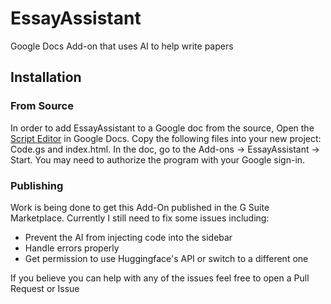 # EssayAssistant
Google Docs Add-on that uses AI to help write papers
## Installation
### From Source
In order to add EssayAssistant to a Google doc from the source, Open the [Script Editor](https://developers.google.com/apps-script/overview) in Google Docs. Copy the following files into your new project: Code.gs and index.html. In the doc, go to the Add-ons -> EssayAssistant -> Start. You may need to authorize the program with your Google sign-in.
### Publishing
Work is being done to get this Add-On published in the G Suite Marketplace. Currently I still need to fix some issues including:
- Prevent the AI from injecting code into the sidebar
- Handle errors properly
- Get permission to use Huggingface's API or switch to a different one

If you believe you can help with any of the issues feel free to open a Pull Request or Issue
